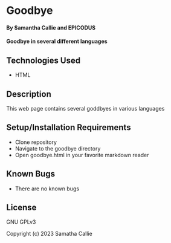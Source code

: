 # Goodbye

#### By **Samantha Callie** and **EPICODUS**

#### Goodbye in several different languages

## Technologies Used

* HTML

## Description

This web page contains several goddbyes in various languages

## Setup/Installation Requirements

* Clone repository
* Navigate to the goodbye directory
* Open goodbye.html in your favorite markdown reader

## Known Bugs

* There are no known bugs

## License

GNU GPLv3

Copyright (c) 2023 Samatha Callie